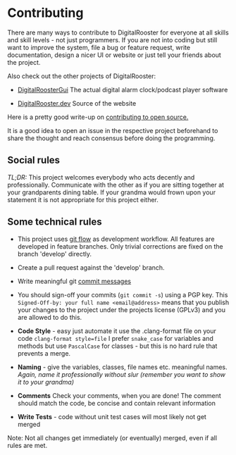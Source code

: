 # Contributing

There are many ways to contribute to DigitalRooster for everyone at all skills
and skill levels - not just programmers. If you are not into coding but still
want to improve the system, file a bug or feature request, write documentation,
design a nicer UI or website or just tell your friends about the project.

Also check out the other projects of DigitalRooster:
-   [DigitalRoosterGui](https://github.com/truschival/DigitalRoosterGui)
    The actual digital alarm clock/podcast player software

-   [DigitalRooster.dev](https://github.com/truschival/DigitalRooster.dev)
    Source of the website

Here is a pretty good write-up on
[contributing to open source.](https://opensource.guide/how-to-contribute/)

It is a good idea to open an issue in the respective project beforehand
to share the thought and reach consensus before doing the programming.

## Social rules

*TL;DR:* This project welcomes everybody who acts decently and professionally.
Communicate with the other as if you are sitting together at your grandparents
dining table. If your grandma would frown upon your statement it is not
appropriate for this project either.

## Some technical rules

-   This project uses
    [git flow](https://nvie.com/posts/a-successful-git-branching-model/)
    as development workflow. All features are developed in feature branches.
	Only trivial corrections are fixed on the branch 'develop' directly.

-   Create a pull request against the 'develop' branch.

-   Write meaningful git
    [commit messages](https://tbaggery.com/2008/04/19/a-note-about-git-commit-messages.html)

-   You should sign-off your commits (``git commit -s``) using a PGP key. This
	`Signed-Off-by: your full name <email@address>` means that you publish your
	changes to the project under the projects license (GPLv3) and you are
	allowed to do this.

-   **Code Style** - easy just automate it use the .clang-format file on
    your code ``clang-format style=file``
	I prefer ``snake_case`` for variables and methods but use ``PascalCase``
	for classes - but this is no hard rule that prevents a merge.

-   **Naming** - give the variables, classes, file names etc. meaningful names.
    *Again, name it professionally without slur (remember you want to show it
    to your grandma)*

-   **Comments** Check your comments, when you are done! The comment should
    match the code, be concise and contain relevant information

-   **Write Tests** - code without unit test cases will most likely not get
    merged

Note: Not all changes get immediately (or eventually) merged, even if all rules
are met.
